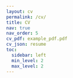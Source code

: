 ```yaml
---
layout: cv
permalink: /cv/
title: CV
nav: true
nav_order: 5
cv_pdf: example_pdf.pdf
cv_json: resume
toc:
  sidebar: left
  min_level: 2
  max_level: 2
---
```

